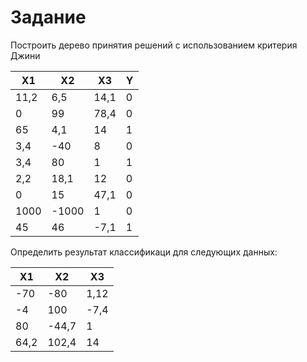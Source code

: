 Задание
=======

Построить дерево принятия решений с использованием критерия Джини

| X1      | X2      | X3      | Y      |
|---------|---------|---------|--------|
| 11,2    | 6,5     | 14,1    | 0      |
| 0       | 99      | 78,4    | 0      |
| 65      | 4,1     | 14      | 1      |
| 3,4     | -40     | 8       | 0      |
| 3,4     | 80      | 1       | 1      |
| 2,2     | 18,1    | 12      | 0      |
| 0       | 15      | 47,1    | 0      |
| 1000    | -1000   | 1       | 0      |
| 45      | 46      | -7,1    | 1      |

Определить результат классификаци для следующих данных:

| X1      | X2      | X3      |
|---------|---------|---------|
| -70     | -80     | 1,12    |
| -4      | 100     | -7,4    |
| 80      | -44,7   | 1       |
| 64,2    | 102,4   | 14      |
